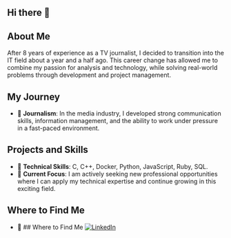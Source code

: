 ## Hi there 👋

## About Me
After 8 years of experience as a TV journalist, I decided to transition into the IT field about a year and a half ago. This career change has allowed me to combine my passion for analysis and technology, while solving real-world problems through development and project management.

## My Journey
- 🎥 **Journalism**: In the media industry, I developed strong communication skills, information management, and the ability to work under pressure in a fast-paced environment.

## Projects and Skills
- 🔧 **Technical Skills**: C, C++, Docker, Python, JavaScript, Ruby, SQL.
- 🚀 **Current Focus**: I am actively seeking new professional opportunities where I can apply my technical expertise and continue growing in this exciting field.

## Where to Find Me
- 💼 ## Where to Find Me
[![LinkedIn](https://img.shields.io/badge/LinkedIn-Profile-blue?logo=linkedin)](https://www.linkedin.com/in/juliette-andrieux-8ba98782/)


